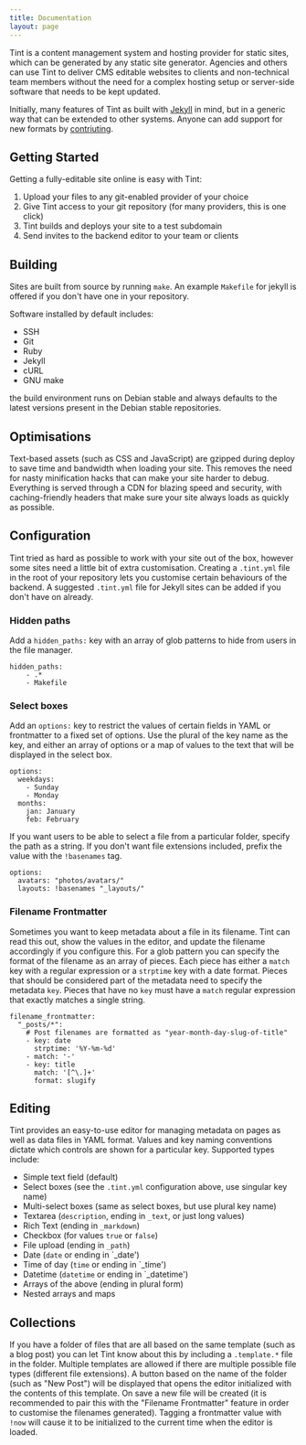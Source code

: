 ```yaml
---
title: Documentation
layout: page
---
```


Tint is a content management system and hosting provider for static sites, which can be generated by any static site generator.  Agencies and others can use Tint to deliver CMS editable websites to clients and non-technical team members without the need for a complex hosting setup or server-side software that needs to be kept updated.

Initially, many features of Tint as built with [Jekyll](https://jekyllrb.com/) in mind, but in a generic way that can be extended to other systems.  Anyone can add support for new formats by [contriuting](https://github.com/usetint/tint).

## Getting Started

Getting a fully-editable site online is easy with Tint:

1. Upload your files to any git-enabled provider of your choice
2. Give Tint access to your git repository (for many providers, this is one click)
3. Tint builds and deploys your site to a test subdomain
4. Send invites to the backend editor to your team or clients

## Building

Sites are built from source by running `make`.  An example `Makefile` for jekyll is offered if you don't have one in your repository.

Software installed by default includes:

* SSH
* Git
* Ruby
* Jekyll
* cURL
* GNU make

the build environment runs on Debian stable and always defaults to the latest versions present in the Debian stable repositories.

## Optimisations

Text-based assets (such as CSS and JavaScript) are gzipped during deploy to save time and bandwidth when loading your site.  This removes the need for nasty minification hacks that can make your site harder to debug.  Everything is served through a CDN for blazing speed and security, with caching-friendly headers that make sure your site always loads as quickly as possible.

## Configuration

Tint tried as hard as possible to work with your site out of the box, however some sites need a little bit of extra customisation.  Creating a `.tint.yml` file in the root of your repository lets you customise certain behaviours of the backend.  A suggested `.tint.yml` file for Jekyll sites can be added if you don't have on already.

### Hidden paths

Add a `hidden_paths:` key with an array of glob patterns to hide from users in the file manager.

    hidden_paths:
        - .*
        - Makefile

### Select boxes

Add an `options:` key to restrict the values of certain fields in YAML or frontmatter to a fixed set of options.  Use the plural of the key name as the key, and either an array of options or a map of values to the text that will be displayed in the select box.

    options:
      weekdays:
        - Sunday
        - Monday
      months:
        jan: January
        feb: February

If you want users to be able to select a file from a particular folder, specify the path as a string.  If you don't want file extensions included, prefix the value with the `!basenames` tag.

    options:
      avatars: "photos/avatars/"
      layouts: !basenames "_layouts/"

### Filename Frontmatter

Sometimes you want to keep metadata about a file in its filename.  Tint can read this out, show the values in the editor, and update the filename accordingly if you configure this.  For a glob pattern you can specify the format of the filename as an array of pieces.  Each piece has either a `match` key with a regular expression or a `strptime` key with a date format.  Pieces that should be considered part of the metadata need to specify the metadata `key`.  Pieces that have no `key` must have a `match` regular expression that exactly matches a single string.

    filename_frontmatter:
      "_posts/*":
        # Post filenames are formatted as "year-month-day-slug-of-title"
        - key: date
          strptime: '%Y-%m-%d'
        - match: '-'
        - key: title
          match: '[^\.]+'
          format: slugify

## Editing

Tint provides an easy-to-use editor for managing metadata on pages as well as data files in YAML format.  Values and key naming conventions dictate which controls are shown for a particular key.  Supported types include:

* Simple text field (default)
* Select boxes (see the `.tint.yml` configuration above, use singular key name)
* Multi-select boxes (same as select boxes, but use plural key name)
* Textarea (`description`, ending in `_text`, or just long values)
* Rich Text (ending in `_markdown`)
* Checkbox (for values `true` or `false`)
* File upload (ending in `_path`)
* Date (`date` or ending in `_date')
* Time of day (`time` or ending in `_time')
* Datetime (`datetime` or ending in `_datetime')
* Arrays of the above (ending in plural form)
* Nested arrays and maps

## Collections

If you have a folder of files that are all based on the same template (such as a blog post) you can let Tint know about this by including a `.template.*` file in the folder.  Multiple templates are allowed if there are multiple possible file types (different file extensions).  A button based on the name of the folder (such as "New Post") will be displayed that opens the editor initialized with the contents of this template.  On save a new file will be created (it is recommended to pair this with the "Filename Frontmatter" feature in order to customise the filenames generated).  Tagging a frontmatter value with `!now` will cause it to be initialized to the current time when the editor is loaded.
